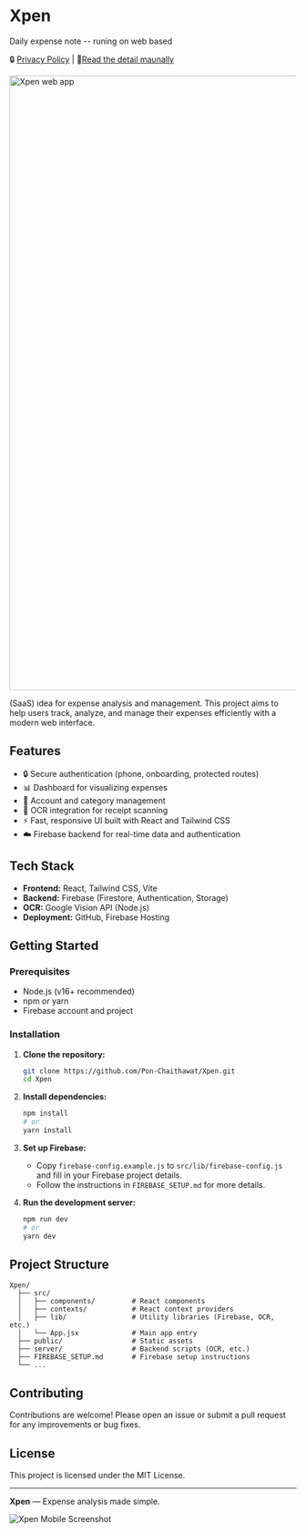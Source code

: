 # Xpen
Daily expense note -- runing on web based

🔒 [Privacy Policy](Privacy.md) | 📕[Read the detail maunally](Xpen-webap-plan.mb)

<img width="1080" height="1080" alt="Xpen web app" src="https://github.com/user-attachments/assets/d787d788-1183-4dc0-9c94-8301fdc2a88d" />


(SaaS) idea for expense analysis and management. This project aims to help users track, analyze, and manage their expenses efficiently with a modern web interface.

## Features

- 🔒 Secure authentication (phone, onboarding, protected routes)
- 📊 Dashboard for visualizing expenses
- 🏦 Account and category management
- 🧾 OCR integration for receipt scanning
- ⚡ Fast, responsive UI built with React and Tailwind CSS
- ☁️ Firebase backend for real-time data and authentication

## Tech Stack

- **Frontend:** React, Tailwind CSS, Vite
- **Backend:** Firebase (Firestore, Authentication, Storage)
- **OCR:** Google Vision API (Node.js)
- **Deployment:** GitHub, Firebase Hosting

## Getting Started

### Prerequisites

- Node.js (v16+ recommended)
- npm or yarn
- Firebase account and project

### Installation

1. **Clone the repository:**
   ```sh
   git clone https://github.com/Pon-Chaithawat/Xpen.git
   cd Xpen
   ```

2. **Install dependencies:**
   ```sh
   npm install
   # or
   yarn install
   ```

3. **Set up Firebase:**
   - Copy `firebase-config.example.js` to `src/lib/firebase-config.js` and fill in your Firebase project details.
   - Follow the instructions in `FIREBASE_SETUP.md` for more details.

4. **Run the development server:**
   ```sh
   npm run dev
   # or
   yarn dev
   ```

## Project Structure

```
Xpen/
  ├── src/
  │   ├── components/         # React components
  │   ├── contexts/           # React context providers
  │   ├── lib/                # Utility libraries (Firebase, OCR, etc.)
  │   └── App.jsx             # Main app entry
  ├── public/                 # Static assets
  ├── server/                 # Backend scripts (OCR, etc.)
  ├── FIREBASE_SETUP.md       # Firebase setup instructions
  └── ...
```

## Contributing

Contributions are welcome! Please open an issue or submit a pull request for any improvements or bug fixes.

## License

This project is licensed under the MIT License.

---

**Xpen** — Expense analysis made simple. 

![Xpen Mobile Screenshot](Xpen-mobile.png) 
